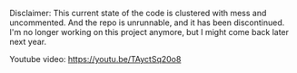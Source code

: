 Disclaimer: This current state of the code is clustered with mess and uncommented. And the repo is unrunnable, and it has been discontinued. I'm no longer working on this project anymore, but I might come back later next year.

Youtube video: https://youtu.be/TAyctSq20o8

